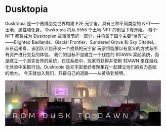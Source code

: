 # Dusktopia

Dusktopia 是一个赛博朋克世界构建 P2E 元宇宙，具有三种不同类型的 NFT——土地、属性和化身。 Dusktopia 将从 5555 个土地 NFT 的创世下降开始。 每个 NFT 都将成为 Dusktopian 故事情节的一部分，并将属于四个主要“世界”之一——Blighted Badlands、Glacial Frontier、Sundered Grove 和 Sky Citadel。从长远来看，该团队计划开发一个成熟的元宇宙 玩家将能够以有意义的方式与所有资产进行交互的体验。 我们的目标不是建立一个线性的 $DAWN 奖励系统，而是建立一个真实世界的系统，在该系统中，玩家将获得并使用 $DAWN 来在游戏化体验中采取行动。Dusktopia 是元宇宙爱好者聚集在一起建立他们的权力基础的地方。 今天就加入我们，开辟自己的道路——从黄昏到黎明。

![NFT](微信截图_20220826194139.png)


